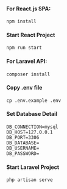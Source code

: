 #### For React.js SPA:

```
npm install
```

#### Start React Project

```
npm run start
```


#### For Laravel API:

```
composer install
```

#### Copy .env file

```
cp .env.example .env
```

#### Set Database Detail

```
DB_CONNECTION=mysql
DB_HOST=127.0.0.1
DB_PORT=3306
DB_DATABASE=
DB_USERNAME=
DB_PASSWORD=
```

#### Start Laravel Project

```
php artisan serve
```

